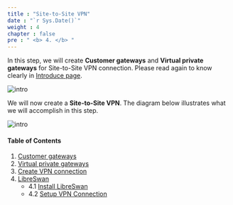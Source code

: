 ```yaml
---
title : "Site-to-Site VPN"
date : "`r Sys.Date()`"
weight : 4
chapter : false
pre : " <b> 4. </b> "
---
```



In this step, we will create **Customer gateways** and **Virtual private gateways** for Site-to-Site VPN connection. Please read again to know clearly in [Introduce page](/1-Introduce#site-to-site-vpn-on-aws).

![intro](/aws-fcj/ws1/images/1.introduce/intro-02.png)



We will now create a **Site-to-Site VPN**. The diagram below illustrates what we will accomplish in this step.


![intro](/aws-fcj/ws1/images/4.sitetositevpn/4.png)


#### Table of Contents
1. [Customer gateways](/4-SitetoSiteVPN/4.1-cgw) 
2. [Virtual private gateways](/4-SitetoSiteVPN/4.2-vpg)
3. [Create VPN connection](/4-SitetoSiteVPN/4.3-createVPNconnection)
4. [LibreSwan](/4-SitetoSiteVPN/4.4-LibreSwan)
   + 4.1 [Install LibreSwan](/4-SitetoSiteVPN/4.4-LibreSwan/4.4.1-InstallLibreVPN)
   + 4.2 [Setup VPN Connection](/4-SitetoSiteVPN/4.4-LibreSwan/4.4.2-SetupVPNConnection)










